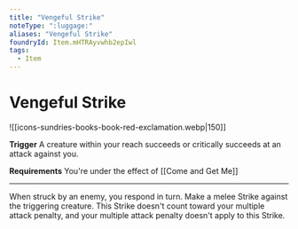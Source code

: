 ```yaml
---
title: "Vengeful Strike"
noteType: ":luggage:"
aliases: "Vengeful Strike"
foundryId: Item.mHTRAyvwhb2epIwl
tags:
  - Item
---
```


# Vengeful Strike
![[icons-sundries-books-book-red-exclamation.webp|150]]

**Trigger** A creature within your reach succeeds or critically succeeds at an attack against you.

**Requirements** You're under the effect of [[Come and Get Me]]

* * *

When struck by an enemy, you respond in turn. Make a melee Strike against the triggering creature. This Strike doesn't count toward your multiple attack penalty, and your multiple attack penalty doesn't apply to this Strike.
